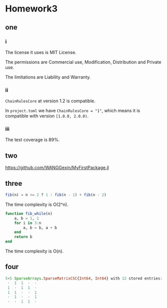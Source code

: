 # Homework3

## one
### i
The license it uses is MIT License.

The permissions are Commercial use, Modification, Distribution and Private use.

The limitations are Liability and Warranty.

### ii
`ChainRulesCore` at version 1.2 is compatible.

In `project.toml` we have `ChainRulesCore = "1"`, which means it is compatible with version `[1.0.0, 2.0.0)`.

### iii
The test coverage is 89%.

## two
https://github.com/WANGGexin/MyFirstPackage.jl

## three
```julia
fib(n) = n <= 2 ? 1 : fib(n - 1) + fib(n - 2)
```

The time complexity is O(2^n).

```julia
function fib_while(n)
    a, b = 1, 1
    for i in 3:n
        a, b = b, a + b
    end
    return b
end
```

The time complexity is O(n).

## four
```julia
5×5 SparseArrays.SparseMatrixCSC{Int64, Int64} with 12 stored entries:
 ⋅  1  1  ⋅  ⋅
 1  ⋅  1  1  ⋅
 1  1  ⋅  ⋅  1
 ⋅  1  ⋅  ⋅  1
 ⋅  ⋅  1  1  ⋅
```
